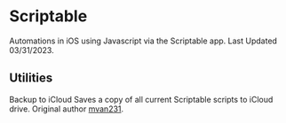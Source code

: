 # Scriptable
Automations in iOS using Javascript via the Scriptable app. Last Updated 03/31/2023.

## Utilities
Backup to iCloud
Saves a copy of all current Scriptable scripts to iCloud drive. Original author [mvan231](https://github.com/mvan231).
